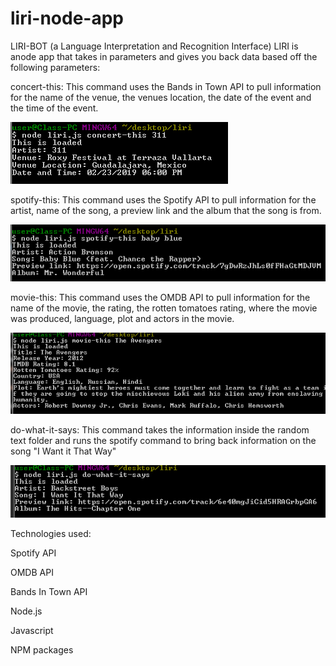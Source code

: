 # liri-node-app

LIRI-BOT (a Language Interpretation and Recognition Interface)
LIRI is anode app that takes in parameters and gives you back data based off the following parameters:


concert-this: This command uses the Bands in Town API to pull information for the name of the venue, the venues location, the date of the event and the time of the event. 

![Image of concert-this](https://github.com/Bcarterwaites/liri-node-app/blob/master/images/concert-this.png)

spotify-this: This command uses the Spotify API to pull information for the artist, name of the song, a preview link  and the album that the song is from.

![Image of spotify-this](https://github.com/Bcarterwaites/liri-node-app/blob/master/images/spotify-this.png)

movie-this:  This command uses the OMDB API to pull information for the name of the movie, the rating, the rotten tomatoes rating, where the movie was produced, language, plot and actors in the movie.  

![Image of movie-this](https://github.com/Bcarterwaites/liri-node-app/blob/master/images/movie-this.png)


do-what-it-says:  This command takes the information inside the random text folder and runs the spotify command to bring back information on the song "I Want it That Way"

![Image of do=what-it-says](https://github.com/Bcarterwaites/liri-node-app/blob/master/images/do-what-it-says.png)

Technologies used:

Spotify API

OMDB API

Bands In Town API

Node.js

Javascript

NPM packages
